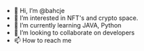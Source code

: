 - 👋 Hi, I’m @bahcje
- 👀 I’m interested in NFT's and crypto space.
- 🌱 I’m currently learning JAVA, Python 
- 💞️ I’m looking to collaborate on developers
- 📫 How to reach me 

<!---
bahcje/bahcje is a ✨ special ✨ repository because its `README.md` (this file) appears on your GitHub profile.
You can click the Preview link to take a look at your changes.
--->
